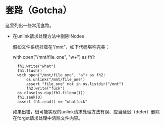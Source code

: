# 套路（Gotcha）
这里列出一些常用套路。

- 在unlink请求处理方法中删除INodes

	假如文件系统挂载在“/mnt”，如下代码堪称完美：

	with open("/mnt/file_one", "w+") as fh1:

		fh1.write("what")
		fh1.flush()
		with open("/mnt/file_one", "a") as fh2:
			os.unlink("/mnt/file_one")
			assert "file_one" not in os.listdir("/mnt")
			fh2.write("fuck")
		os.close(os.dup(fh1.fileno()))
		fh1.seek(0)
		assert fh1.read() == "whatfuck"

	如果出错，很可能实现的unlink请求处理方法有误、应当延迟（defer）删除在forget请求处理中清除文件内容。